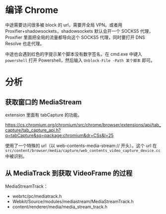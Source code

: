 # 编译 Chrome
中途需要访问很多被 block 的 url，需要开全局 VPN。或者用 Proxifier+shadowsockets，shadowsockets 默认会开一个 SOCKS5 代理，
Proxifier 里面把全局的流量都导向这个 SOCKS5 代理，同时要打开 DNS Resolve 也走代理。

中途也会遇到红色的字提示某个脚本没有数字签名，在 cmd.exe 中键入 `powershell` 打开 Powershell，然后输入 `Unblock-File -Path 某个脚本` 即可。

# 分析

## 获取窗口的 MediaStream
extension 里面有 tabCapture 的功能。

https://cs.chromium.org/chromium/src/chrome/browser/extensions/api/tab_capture/tab_capture_api.h?q=tabCapture&sq=package:chromium&dr=CSs&l=25

使用了一个特殊的 url（以 web-contents-media-stream:// 开头）。这个 url 在
`src/content/browser/media/capture/web_contents_video_capture_device.cc`
中被识别。


## 从 MediaTrack 到获取 VideoFrame 的过程

MediaStreamTrack：
- webrtc/pc/mediatrack.h
- Webkit/Source/modules/mediastream/MediaStreamTrack.h
- content/renderer/media/media_stream_track.h

